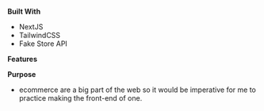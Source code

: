 **Built With**
- NextJS
- TailwindCSS
- Fake Store API

**Features**

**Purpose**
- ecommerce are a big part of the web so it would be imperative for me to practice making the front-end of one.